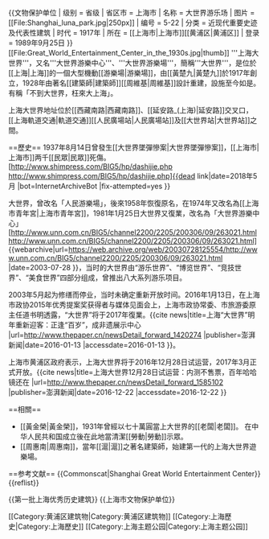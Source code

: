 {{文物保护单位
| 级别 = 省级
| 省区市 = 上海市
| 名称 = 大世界游乐场
| 图片 = [[File:Shanghai_luna_park.jpg|250px]]
| 编号 = 5-22
| 分类 = 近现代重要史迹及代表性建筑
| 时代 = 1917年
| 所在 = [[上海市|上海市]][[黄浦区|黄浦区]]
| 登录 = 1989年9月25日
}}
[[File:Great_World_Entertainment_Center_in_the_1930s.jpg|thumb]]
'''上海大世界'''，又名'''大世界游樂中心'''、'''大世界游樂場'''，簡稱'''大世界'''，是位於[[上海|上海]]的一個大型機動[[游樂場|游樂場]]，由[[黃楚九|黃楚九]]於1917年創立，1928年由著名[[建築師|建築師]][[周維基|周維基]]設計重建，設施至今如是。有稱「不到大世界，枉來大上海」。

上海大世界地址位於[[西藏南路|西藏南路]]、[[延安路_(上海)|延安路]]交叉口，[[上海軌道交通|軌道交通]][[人民廣場站|人民廣場站]]及[[大世界站|大世界站]]之間。

==歷史==
1937年8月14日曾發生[[大世界墜彈慘案|大世界墜彈慘案]]，[[上海市|上海市]]两千[[民眾|民眾]]死傷。<ref>[http://www.shimpress.com/BIG5/hp/dashijie.php http://www.shimpress.com/BIG5/hp/dashijie.php]{{dead link|date=2018年5月 |bot=InternetArchiveBot |fix-attempted=yes }}</ref>

大世界，曾改名「人民游樂場」，後來1958年恢復原名，在1974年又改名為[[上海市青年宮|上海市青年宮]]，1981年1月25日大世界又復業，改名為「大世界游樂中心」<ref>[http://www.unn.com.cn/BIG5/channel2200/2205/200306/09/263021.html http://www.unn.com.cn/BIG5/channel2200/2205/200306/09/263021.html] {{webarchive|url=https://web.archive.org/web/20030728125554/http://www.unn.com.cn/BIG5/channel2200/2205/200306/09/263021.html |date=2003-07-28 }}</ref>，当时的大世界由“游乐世界”、“博览世界”、“竞技世界”、“美食世界”四部分组成，曾推出八大系列游乐项目。

2003年5月起为修缮而停业，当时未确定重新开放时间。2016年1月13日，在上海市政协2015年优秀提案奖获得者与媒体见面会上，上海市政协常委、市旅游委原主任道书明透露，“大世界”将于2017年復業。<ref>{{cite news|title=上海“大世界”明年重新迎客：正逢“百岁”，成非遗展示中心 |url=http://www.thepaper.cn/newsDetail_forward_1420274 |publisher=澎湃新闻|date=2016-01-13  |accessdate=2016-01-13  }}</ref>。

上海市黄浦区政府表示，上海大世界将于2016年12月28日试运营，2017年3月正式开放。<ref>{{cite news|title=上海大世界12月28日试运营：内测不售票，百年哈哈镜还在 |url=http://www.thepaper.cn/newsDetail_forward_1585102 |publisher=澎湃新闻|date=2016-12-22  |accessdate=2016-12-22  }}</ref>

==相關==
* [[黃金榮|黃金榮]]，1931年曾經以七十萬圓當上大世界的[[老闆|老闆]]。 在中华人民共和国成立後在此地當清潔[[勞動|勞動]]示眾。
* [[周惠南|周惠南]]，當年[[滬|滬]]之著名建築師，始建第一代的上海大世界遊樂場。

==参考文献==
{{Commonscat|Shanghai Great World Entertainment Center}}
{{reflist}}

{{第一批上海优秀历史建筑}}
{{上海市文物保护单位}}

[[Category:黄浦区建筑物|Category:黄浦区建筑物]]
[[Category:上海歷史|Category:上海歷史]]
[[Category:上海主题公园|Category:上海主题公园]]